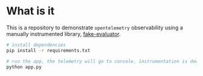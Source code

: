 # What is it

This is a repository to demonstrate `opentelemetry` observability using a manually instrumented library,
[fake-evaluator](https://github.com/everdark/fake-evaluator).

```bash
# install dependencies
pip install -r requirements.txt

# run the app, the telemetry will go to console, instrumentation is down at package level
python app.py
```
